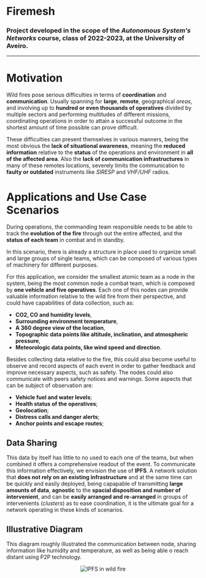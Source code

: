 # Firemesh

### Project developed in the scope of the ***Autonomous System's Networks*** course, class of **2022-2023**, at the **University of Aveiro**.

___

# Motivation

Wild fires pose serious difficulties in terms of **coordination** and **communication**. Usually spanning for **large**, **remote**, geographical *areas*, and involving up to **hundred or even thousands of operatives** divided by multiple sectors and performing multitudes of different missions, coordinating operations in order to attain a successful outcome in the shortest amount of time possible can prove difficult.

These difficulties can present themselves in various manners, being the most obvious the **lack of situational awareness**, meaning the **reduced information** relative to the **status** of the operations and environment in **all of the affected area**. Also the **lack of communication infrastructures** in many of these remotes locations, severely limits the communication to **faulty or outdated** instruments like *SIRESP* and *VHF/UHF* radios.

# Applications and Use Case Scenarios

During operations, the commanding team responsible needs to be able to track the **evolution of the fire** through out the entire affected, and the **status of each team** in combat and in standby.

In this scenario, there is already a structure in place used to organize small and large groups of single teams, which can be composed of various types of machinery for different purposes.

For this application, we consider the smallest atomic team as a node in the system, being the most common node a combat team, which is composed by **one vehicle and five operatives**. Each one of this nodes can provide valuable information relative to the wild fire from their perspective, and could have capabilities of data collection, such as:
- **CO2, CO and humidity levels**,
- **Surrounding environment temperature**,
- **A 360 degree view of the location**,
- **Topographic data points like altitude, inclination, and atmospheric pressure**,
- **Meteorologic data points, like wind speed and direction**.

Besides collecting data relative to the fire, this could also become useful to observe and record aspects of each event in order to gather feedback and improve necessary aspects, such as safety. The nodes could also communicate with peers safety notices and warnings. Some aspects that can be subject of observation are:
- **Vehicle fuel and water levels**;
- **Health status of the operatives**;
- **Geolocation**;
- **Distress calls and danger alerts**;
- **Anchor points and escape routes**;

<div style="page-break-after: always;"></div>

## Data Sharing

This data by itself has little to no used to each one of the teams, but when combined it offers a comprehensive readout of the event. To communicate this information effectively, we envision the use of **IPFS**. A network solution that **does not rely on an existing infrastructure** and at the same time can be quickly and easily deployed, being capapable of transmitting **large amounts of data**, **agnostic** to the **spacial disposition and number of intervenient**, and can be **easily arranged and re-arranged** in groups of intervenients (*clusters*) as to ease coordination, it is the ultimate goal for a network operating in these kinds of scenarios.

## Illustrative Diagram

This diagram roughly illustrated the communication between node, sharing information like humidity and temperature, as well as being able o reach distant using P2P technology.

<p align="center">
  <img alt="IPFS in wild fire" src="diagrams/event.png">
</p>
